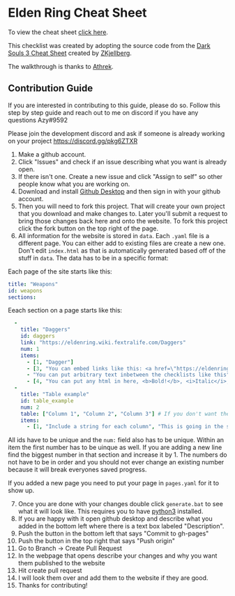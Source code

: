 # Elden Ring Cheat Sheet

To view the cheat sheet [click here](https://roundtable-hold.github.io/tracker/).

This checklist was created by adopting the source code from the [Dark Souls 3 Cheat Sheet](https://github.com/ZKjellberg/dark-souls-3-cheat-sheet) created by [ZKjellberg](https://github.com/zkjellberg).

The walkthrough is thanks to [Athrek](https://www.reddit.com/r/Roundtable_Guides/comments/tiouti/guide_to_the_intended_route_through_the_game/).

## Contribution Guide

If you are interested in contributing to this guide, please do so. Follow this step by step guide and reach out to me on discord if you have any questions Azy#9592

Please join the development discord and ask if someone is already working on your project https://discord.gg/pkg6ZTXR

1. Make a github account.
2. Click "Issues" and check if an issue describing what you want is already open.
3. If there isn't one. Create a new issue and click "Assign to self" so other people know what you are working on.
4. Download and install [Github Desktop](https://desktop.github.com/) and then sign in with your github account.
5. Then you will need to fork this project. That will create your own project that you download and make changes to. Later you'll submit a request to bring those changes back here and onto the website. To fork this project click the fork button on the top right of the page.
6. All information for the website is stored in `data`. Each `.yaml` file is a different page. You can either add to existing files are create a new one. Don't edit `index.html` as that is automatically generated based off of the stuff in `data`. The data has to be in a specific format:

Each page of the site starts like this:

```yaml
title: "Weapons"
id: weapons
sections:
```

Eeach section on a page starts like this:

```yaml
  -
    title: "Daggers"
    id: daggers
    link: "https://eldenring.wiki.fextralife.com/Daggers"
    num: 1
    items:
      - [1, "Dagger"]
      - [3, "You can embed links like this: <a href=\"https://eldenring.wiki.fextralife.com/Black+Knife\"Black Knife</a>"]
      - "You can put arbitrary text inbetween the checklists like this"
      - [4, "You can put any html in here, <b>Bold!</b>, <i>Italic</i>, etc."]
  -
    title: "Table example"
    id: table_example
    num: 2
    table: ["Column 1", "Column 2", "Column 3"] # If you don't want the table to have headers put "table: 3" instead where 3 is the number of columns
    items:
      - [1, "Include a string for each column", "This is going in the second column", "And this the third"]
```

All ids have to be unique and the `num:` field also has to be unique. Within an item the first number has to be uinque as well. If you are adding a new line find the biggest number in that section and increase it by 1. The numbers do not have to be in order and you should not ever change an existing number because it will break everyones saved progress.

If you added a new page you need to put your page in `pages.yaml` for it to show up.

7. Once you are done with your changes double click `generate.bat` to see what it will look like. This requires you to have [python3](https://www.python.org/downloads/) installed.
8. If you are happy with it open github desktop and describe what you added in the bottom left where there is a text box labeled "Description".
9. Push the button in the bottom left that says "Commit to gh-pages"
10. Push the button in the top right that says "Push origin"
11. Go to Branch -> Create Pull Request
12. In the webpage that opens describe your changes and why you want them published to the website
13. Hit create pull request
14. I will look them over and add them to the website if they are good.
15. Thanks for contributing!
